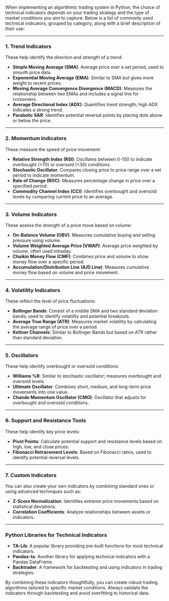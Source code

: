When implementing an algorithmic trading system in Python, the choice of technical indicators depends on your trading strategy and the type of market conditions you aim to capture. Below is a list of commonly used technical indicators, grouped by category, along with a brief description of their use:

---

### **1. Trend Indicators**
These help identify the direction and strength of a trend:
- **Simple Moving Average (SMA)**: Average price over a set period, used to smooth price data.
- **Exponential Moving Average (EMA)**: Similar to SMA but gives more weight to recent prices.
- **Moving Average Convergence Divergence (MACD)**: Measures the relationship between two EMAs and includes a signal line for crossovers.
- **Average Directional Index (ADX)**: Quantifies trend strength; high ADX indicates a strong trend.
- **Parabolic SAR**: Identifies potential reversal points by placing dots above or below the price.

---

### **2. Momentum Indicators**
These measure the speed of price movement:
- **Relative Strength Index (RSI)**: Oscillates between 0-100 to indicate overbought (>70) or oversold (<30) conditions.
- **Stochastic Oscillator**: Compares closing price to price range over a set period to indicate momentum.
- **Rate of Change (ROC)**: Measures percentage change in price over a specified period.
- **Commodity Channel Index (CCI)**: Identifies overbought and oversold levels by comparing current price to an average.

---

### **3. Volume Indicators**
These assess the strength of a price move based on volume:
- **On-Balance Volume (OBV)**: Measures cumulative buying and selling pressure using volume.
- **Volume Weighted Average Price (VWAP)**: Average price weighted by volume, often used intraday.
- **Chaikin Money Flow (CMF)**: Combines price and volume to show money flow over a specific period.
- **Accumulation/Distribution Line (A/D Line)**: Measures cumulative money flow based on volume and price movement.

---

### **4. Volatility Indicators**
These reflect the level of price fluctuations:
- **Bollinger Bands**: Consist of a middle SMA and two standard deviation bands; used to identify volatility and potential breakouts.
- **Average True Range (ATR)**: Measures market volatility by calculating the average range of price over a period.
- **Keltner Channels**: Similar to Bollinger Bands but based on ATR rather than standard deviation.

---

### **5. Oscillators**
These help identify overbought or oversold conditions:
- **Williams %R**: Similar to stochastic oscillator; measures overbought and oversold levels.
- **Ultimate Oscillator**: Combines short, medium, and long-term price movements into one value.
- **Chande Momentum Oscillator (CMO)**: Oscillator that adjusts for overbought and oversold conditions.

---

### **6. Support and Resistance Tools**
These help identify key price levels:
- **Pivot Points**: Calculate potential support and resistance levels based on high, low, and close prices.
- **Fibonacci Retracement Levels**: Based on Fibonacci ratios, used to identify potential reversal levels.

---

### **7. Custom Indicators**
You can also create your own indicators by combining standard ones or using advanced techniques such as:
- **Z-Score Normalization**: Identifies extreme price movements based on statistical deviations.
- **Correlation Coefficients**: Analyze relationships between assets or indicators.

---

### **Python Libraries for Technical Indicators**
- **TA-Lib**: A popular library providing pre-built functions for most technical indicators.
- **Pandas-ta**: Another library for applying technical indicators with a Pandas DataFrame.
- **Backtrader**: A framework for backtesting and using indicators in trading strategies.

By combining these indicators thoughtfully, you can create robust trading algorithms tailored to specific market conditions. Always validate the indicators through backtesting and avoid overfitting to historical data.